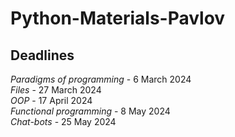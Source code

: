 # Python-Materials-Pavlov

## Deadlines

*Paradigms of programming* - 6 March 2024 <br>
*Files* - 27 March 2024 <br>
*OOP* - 17 April 2024 <br>
*Functional programming* - 8 May 2024 <br>
*Chat-bots* - 25 May 2024 <br>
